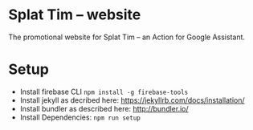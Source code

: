 # Splat Tim – website

The promotional website for Splat Tim – an Action for Google Assistant.

# Setup 

- Install firebase CLI `npm install -g firebase-tools`
- Install jekyll as decribed here: https://jekyllrb.com/docs/installation/
- Install bundler as described here: http://bundler.io/
- Install Dependencies: `npm run setup`
